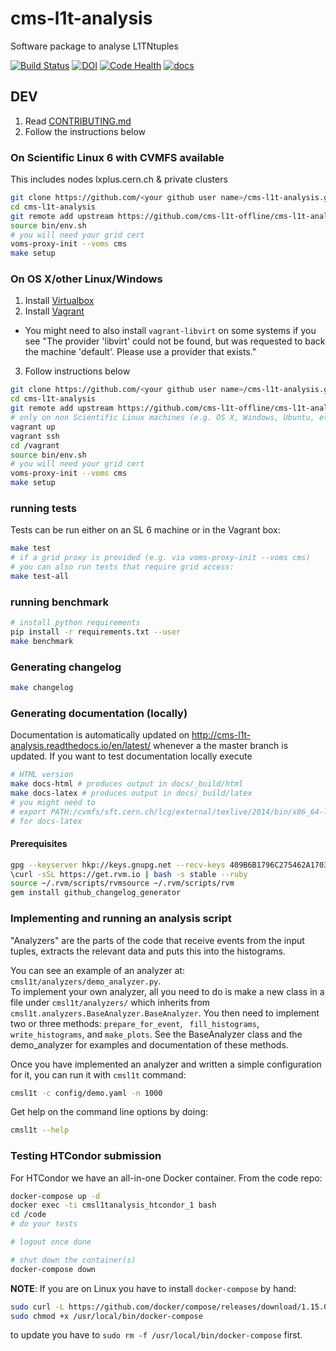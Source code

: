 # cms-l1t-analysis
Software package to analyse L1TNtuples

[![Build Status](https://travis-ci.org/cms-l1t-offline/cms-l1t-analysis.svg?branch=master)](https://travis-ci.org/cms-l1t-offline/cms-l1t-analysis) [![DOI](https://zenodo.org/badge/80877637.svg)](https://zenodo.org/badge/latestdoi/80877637) [![Code Health](https://landscape.io/github/cms-l1t-offline/cms-l1t-analysis/master/landscape.svg?style=flat)](https://landscape.io/github/cms-l1t-offline/cms-l1t-analysis/master) [![docs](https://readthedocs.org/projects/cms-l1t-analysis/badge/?version=latest)](http://cms-l1t-analysis.readthedocs.io/en/latest/)


## DEV
 1. Read [CONTRIBUTING.md](https://github.com/cms-l1t-offline/cms-l1t-analysis/blob/master/CONTRIBUTING.md)
 2. Follow the instructions below

### On Scientific Linux 6 with CVMFS available
This includes nodes lxplus.cern.ch & private clusters
```bash
git clone https://github.com/<your github user name>/cms-l1t-analysis.git
cd cms-l1t-analysis
git remote add upstream https://github.com/cms-l1t-offline/cms-l1t-analysis.git
source bin/env.sh
# you will need your grid cert
voms-proxy-init --voms cms
make setup
```

### On OS X/other Linux/Windows
 1. Install [Virtualbox](https://www.virtualbox.org/wiki/Downloads)
 2. Install [Vagrant](https://www.vagrantup.com/downloads.html)
   - You might need to also install `vagrant-libvirt` on some systems if you see "The provider 'libvirt' could not be found, but was requested to
back the machine 'default'. Please use a provider that exists."
 3. Follow instructions below
```bash
git clone https://github.com/<your github user name>/cms-l1t-analysis.git
cd cms-l1t-analysis
git remote add upstream https://github.com/cms-l1t-offline/cms-l1t-analysis.git
# only on non Scientific Linux machines (e.g. OS X, Windows, Ubuntu, etc)
vagrant up
vagrant ssh
cd /vagrant
source bin/env.sh
# you will need your grid cert
voms-proxy-init --voms cms
make setup
```

### running tests
Tests can be run either on an SL 6 machine or in the Vagrant box:
```bash
make test
# if a grid proxy is provided (e.g. via voms-proxy-init --voms cms)
# you can also run tests that require grid access:
make test-all
```

### running benchmark
```bash
# install python requirements
pip install -r requirements.txt --user
make benchmark
```

### Generating changelog
```bash
make changelog
```

### Generating documentation (locally)
Documentation is automatically updated on http://cms-l1t-analysis.readthedocs.io/en/latest/
whenever a the master branch is updated. If you want to test documentation locally
execute
```bash
# HTML version
make docs-html # produces output in docs/_build/html
make docs-latex # produces output in docs/_build/latex
# you might need to
# export PATH:/cvmfs/sft.cern.ch/lcg/external/texlive/2014/bin/x86_64-linux:$PATH
# for docs-latex
```

#### Prerequisites
```bash
gpg --keyserver hkp://keys.gnupg.net --recv-keys 409B6B1796C275462A1703113804BB82D39DC0E3
\curl -sSL https://get.rvm.io | bash -s stable --ruby
source ~/.rvm/scripts/rvmsource ~/.rvm/scripts/rvm
gem install github_changelog_generator
```

### Implementing and running an analysis script
"Analyzers" are the parts of the code that receive events from the input tuples, extracts the relevant data and puts this into the histograms.

You can see an example of an analyzer at: `cmsl1t/analyzers/demo_analyzer.py`.  
To implement your own analyzer, all you need to do is make a new class in a file under `cmsl1t/analyzers/` which inherits from `cmsl1t.analyzers.BaseAnalyzer.BaseAnalyzer`.  You then need to implement two or three methods: `prepare_for_event`, ` fill_histograms`, `write_histograms`, and `make_plots`.  See the BaseAnalyzer class and the demo_analyzer for examples and documentation of these methods.

Once you have implemented an analyzer and written a simple configuration for it, you can run it with `cmsl1t` command:
```bash
cmsl1t -c config/demo.yaml -n 1000
```

Get help on the command line options by doing:
```bash
cmsl1t --help
```

### Testing HTCondor submission

For HTCondor we have an all-in-one Docker container. From the code repo:
```bash
docker-compose up -d
docker exec -ti cmsl1tanalysis_htcondor_1 bash
cd /code
# do your tests

# logout once done

# shut down the container(s)
docker-compose down
```

**NOTE**: If you are on Linux you have to install `docker-compose` by hand:
```bash
sudo curl -L https://github.com/docker/compose/releases/download/1.15.0/docker-compose-`uname -s`-`uname -m` > /usr/local/bin/docker-compose
sudo chmod +x /usr/local/bin/docker-compose
```
to update you have to `sudo rm -f /usr/local/bin/docker-compose` first.
